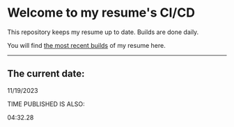 # Welcome to my resume's CI/CD
This repository keeps my resume up to date. Builds are done daily.
  
You will find [the most recent builds](output/) of my resume here.
* * *
 
## The current date:  
 11/19/2023 
   
  
  
 TIME PUBLISHED IS ALSO: 
  
 04:32.28 
  
  
